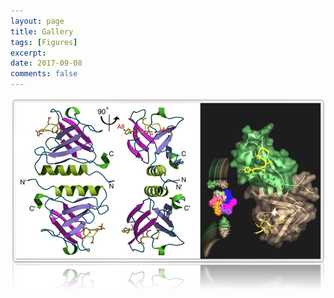 ```yaml
---
layout: page
title: Gallery
tags: [Figures]
excerpt: 
date: 2017-09-08
comments: false
---    
```


<a href="/_gallery/g-sspb-hks.pdf"> ![ex_screenshot](/_gallery/sspb.jpg) </a>
